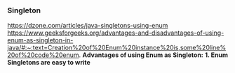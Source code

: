 ### Singleton
https://dzone.com/articles/java-singletons-using-enum
https://www.geeksforgeeks.org/advantages-and-disadvantages-of-using-enum-as-singleton-in-java/#:~:text=Creation%20of%20Enum%20instance%20is,some%20line%20of%20code%20enum.
**Advantages of using Enum as Singleton:**
**1. Enum Singletons are easy to write**
<!--stackedit_data:
eyJoaXN0b3J5IjpbLTQ2Mzg4NDQzMSwtNDk2OTIwMTQzXX0=
-->